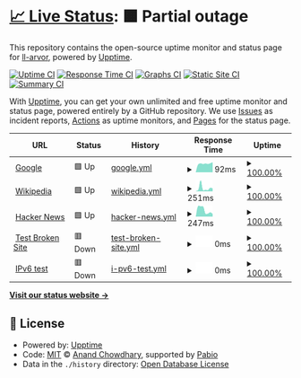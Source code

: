 # [📈 Live Status](https://demo.upptime.js.org): <!--live status--> **🟧 Partial outage**

This repository contains the open-source uptime monitor and status page for [ll-arvor](https://demo.upptime.js.org), powered by [Upptime](https://github.com/upptime/upptime).

[![Uptime CI](https://github.com/ll-arvor/system_health/workflows/Uptime%20CI/badge.svg)](https://github.com/ll-arvor/system_health/actions?query=workflow%3A%22Uptime+CI%22)
[![Response Time CI](https://github.com/ll-arvor/system_health/workflows/Response%20Time%20CI/badge.svg)](https://github.com/ll-arvor/system_health/actions?query=workflow%3A%22Response+Time+CI%22)
[![Graphs CI](https://github.com/ll-arvor/system_health/workflows/Graphs%20CI/badge.svg)](https://github.com/ll-arvor/system_health/actions?query=workflow%3A%22Graphs+CI%22)
[![Static Site CI](https://github.com/ll-arvor/system_health/workflows/Static%20Site%20CI/badge.svg)](https://github.com/ll-arvor/system_health/actions?query=workflow%3A%22Static+Site+CI%22)
[![Summary CI](https://github.com/ll-arvor/system_health/workflows/Summary%20CI/badge.svg)](https://github.com/ll-arvor/system_health/actions?query=workflow%3A%22Summary+CI%22)

With [Upptime](https://upptime.js.org), you can get your own unlimited and free uptime monitor and status page, powered entirely by a GitHub repository. We use [Issues](https://github.com/ll-arvor/system_health/issues) as incident reports, [Actions](https://github.com/ll-arvor/system_health/actions) as uptime monitors, and [Pages](https://demo.upptime.js.org) for the status page.

<!--start: status pages-->
<!-- This summary is generated by Upptime (https://github.com/upptime/upptime) -->
<!-- Do not edit this manually, your changes will be overwritten -->
<!-- prettier-ignore -->
| URL | Status | History | Response Time | Uptime |
| --- | ------ | ------- | ------------- | ------ |
| <img alt="" src="https://icons.duckduckgo.com/ip3/www.google.com.ico" height="13"> [Google](https://www.google.com) | 🟩 Up | [google.yml](https://github.com/ArvorInsurance/system_health/commits/HEAD/history/google.yml) | <details><summary><img alt="Response time graph" src="./graphs/google/response-time-week.png" height="20"> 92ms</summary><br><a href="https://arvorinsurance.github.io/system_health/history/google"><img alt="Response time 92" src="https://img.shields.io/endpoint?url=https%3A%2F%2Fraw.githubusercontent.com%2FArvorInsurance%2Fsystem_health%2FHEAD%2Fapi%2Fgoogle%2Fresponse-time.json"></a><br><a href="https://arvorinsurance.github.io/system_health/history/google"><img alt="24-hour response time 92" src="https://img.shields.io/endpoint?url=https%3A%2F%2Fraw.githubusercontent.com%2FArvorInsurance%2Fsystem_health%2FHEAD%2Fapi%2Fgoogle%2Fresponse-time-day.json"></a><br><a href="https://arvorinsurance.github.io/system_health/history/google"><img alt="7-day response time 92" src="https://img.shields.io/endpoint?url=https%3A%2F%2Fraw.githubusercontent.com%2FArvorInsurance%2Fsystem_health%2FHEAD%2Fapi%2Fgoogle%2Fresponse-time-week.json"></a><br><a href="https://arvorinsurance.github.io/system_health/history/google"><img alt="30-day response time 92" src="https://img.shields.io/endpoint?url=https%3A%2F%2Fraw.githubusercontent.com%2FArvorInsurance%2Fsystem_health%2FHEAD%2Fapi%2Fgoogle%2Fresponse-time-month.json"></a><br><a href="https://arvorinsurance.github.io/system_health/history/google"><img alt="1-year response time 92" src="https://img.shields.io/endpoint?url=https%3A%2F%2Fraw.githubusercontent.com%2FArvorInsurance%2Fsystem_health%2FHEAD%2Fapi%2Fgoogle%2Fresponse-time-year.json"></a></details> | <details><summary><a href="https://arvorinsurance.github.io/system_health/history/google">100.00%</a></summary><a href="https://arvorinsurance.github.io/system_health/history/google"><img alt="All-time uptime 100.00%" src="https://img.shields.io/endpoint?url=https%3A%2F%2Fraw.githubusercontent.com%2FArvorInsurance%2Fsystem_health%2FHEAD%2Fapi%2Fgoogle%2Fuptime.json"></a><br><a href="https://arvorinsurance.github.io/system_health/history/google"><img alt="24-hour uptime 100.00%" src="https://img.shields.io/endpoint?url=https%3A%2F%2Fraw.githubusercontent.com%2FArvorInsurance%2Fsystem_health%2FHEAD%2Fapi%2Fgoogle%2Fuptime-day.json"></a><br><a href="https://arvorinsurance.github.io/system_health/history/google"><img alt="7-day uptime 100.00%" src="https://img.shields.io/endpoint?url=https%3A%2F%2Fraw.githubusercontent.com%2FArvorInsurance%2Fsystem_health%2FHEAD%2Fapi%2Fgoogle%2Fuptime-week.json"></a><br><a href="https://arvorinsurance.github.io/system_health/history/google"><img alt="30-day uptime 100.00%" src="https://img.shields.io/endpoint?url=https%3A%2F%2Fraw.githubusercontent.com%2FArvorInsurance%2Fsystem_health%2FHEAD%2Fapi%2Fgoogle%2Fuptime-month.json"></a><br><a href="https://arvorinsurance.github.io/system_health/history/google"><img alt="1-year uptime 100.00%" src="https://img.shields.io/endpoint?url=https%3A%2F%2Fraw.githubusercontent.com%2FArvorInsurance%2Fsystem_health%2FHEAD%2Fapi%2Fgoogle%2Fuptime-year.json"></a></details>
| <img alt="" src="https://icons.duckduckgo.com/ip3/en.wikipedia.org.ico" height="13"> [Wikipedia](https://en.wikipedia.org) | 🟩 Up | [wikipedia.yml](https://github.com/ArvorInsurance/system_health/commits/HEAD/history/wikipedia.yml) | <details><summary><img alt="Response time graph" src="./graphs/wikipedia/response-time-week.png" height="20"> 251ms</summary><br><a href="https://arvorinsurance.github.io/system_health/history/wikipedia"><img alt="Response time 251" src="https://img.shields.io/endpoint?url=https%3A%2F%2Fraw.githubusercontent.com%2FArvorInsurance%2Fsystem_health%2FHEAD%2Fapi%2Fwikipedia%2Fresponse-time.json"></a><br><a href="https://arvorinsurance.github.io/system_health/history/wikipedia"><img alt="24-hour response time 251" src="https://img.shields.io/endpoint?url=https%3A%2F%2Fraw.githubusercontent.com%2FArvorInsurance%2Fsystem_health%2FHEAD%2Fapi%2Fwikipedia%2Fresponse-time-day.json"></a><br><a href="https://arvorinsurance.github.io/system_health/history/wikipedia"><img alt="7-day response time 251" src="https://img.shields.io/endpoint?url=https%3A%2F%2Fraw.githubusercontent.com%2FArvorInsurance%2Fsystem_health%2FHEAD%2Fapi%2Fwikipedia%2Fresponse-time-week.json"></a><br><a href="https://arvorinsurance.github.io/system_health/history/wikipedia"><img alt="30-day response time 251" src="https://img.shields.io/endpoint?url=https%3A%2F%2Fraw.githubusercontent.com%2FArvorInsurance%2Fsystem_health%2FHEAD%2Fapi%2Fwikipedia%2Fresponse-time-month.json"></a><br><a href="https://arvorinsurance.github.io/system_health/history/wikipedia"><img alt="1-year response time 251" src="https://img.shields.io/endpoint?url=https%3A%2F%2Fraw.githubusercontent.com%2FArvorInsurance%2Fsystem_health%2FHEAD%2Fapi%2Fwikipedia%2Fresponse-time-year.json"></a></details> | <details><summary><a href="https://arvorinsurance.github.io/system_health/history/wikipedia">100.00%</a></summary><a href="https://arvorinsurance.github.io/system_health/history/wikipedia"><img alt="All-time uptime 100.00%" src="https://img.shields.io/endpoint?url=https%3A%2F%2Fraw.githubusercontent.com%2FArvorInsurance%2Fsystem_health%2FHEAD%2Fapi%2Fwikipedia%2Fuptime.json"></a><br><a href="https://arvorinsurance.github.io/system_health/history/wikipedia"><img alt="24-hour uptime 100.00%" src="https://img.shields.io/endpoint?url=https%3A%2F%2Fraw.githubusercontent.com%2FArvorInsurance%2Fsystem_health%2FHEAD%2Fapi%2Fwikipedia%2Fuptime-day.json"></a><br><a href="https://arvorinsurance.github.io/system_health/history/wikipedia"><img alt="7-day uptime 100.00%" src="https://img.shields.io/endpoint?url=https%3A%2F%2Fraw.githubusercontent.com%2FArvorInsurance%2Fsystem_health%2FHEAD%2Fapi%2Fwikipedia%2Fuptime-week.json"></a><br><a href="https://arvorinsurance.github.io/system_health/history/wikipedia"><img alt="30-day uptime 100.00%" src="https://img.shields.io/endpoint?url=https%3A%2F%2Fraw.githubusercontent.com%2FArvorInsurance%2Fsystem_health%2FHEAD%2Fapi%2Fwikipedia%2Fuptime-month.json"></a><br><a href="https://arvorinsurance.github.io/system_health/history/wikipedia"><img alt="1-year uptime 100.00%" src="https://img.shields.io/endpoint?url=https%3A%2F%2Fraw.githubusercontent.com%2FArvorInsurance%2Fsystem_health%2FHEAD%2Fapi%2Fwikipedia%2Fuptime-year.json"></a></details>
| <img alt="" src="https://icons.duckduckgo.com/ip3/news.ycombinator.com.ico" height="13"> [Hacker News](https://news.ycombinator.com) | 🟩 Up | [hacker-news.yml](https://github.com/ArvorInsurance/system_health/commits/HEAD/history/hacker-news.yml) | <details><summary><img alt="Response time graph" src="./graphs/hacker-news/response-time-week.png" height="20"> 247ms</summary><br><a href="https://arvorinsurance.github.io/system_health/history/hacker-news"><img alt="Response time 247" src="https://img.shields.io/endpoint?url=https%3A%2F%2Fraw.githubusercontent.com%2FArvorInsurance%2Fsystem_health%2FHEAD%2Fapi%2Fhacker-news%2Fresponse-time.json"></a><br><a href="https://arvorinsurance.github.io/system_health/history/hacker-news"><img alt="24-hour response time 247" src="https://img.shields.io/endpoint?url=https%3A%2F%2Fraw.githubusercontent.com%2FArvorInsurance%2Fsystem_health%2FHEAD%2Fapi%2Fhacker-news%2Fresponse-time-day.json"></a><br><a href="https://arvorinsurance.github.io/system_health/history/hacker-news"><img alt="7-day response time 247" src="https://img.shields.io/endpoint?url=https%3A%2F%2Fraw.githubusercontent.com%2FArvorInsurance%2Fsystem_health%2FHEAD%2Fapi%2Fhacker-news%2Fresponse-time-week.json"></a><br><a href="https://arvorinsurance.github.io/system_health/history/hacker-news"><img alt="30-day response time 247" src="https://img.shields.io/endpoint?url=https%3A%2F%2Fraw.githubusercontent.com%2FArvorInsurance%2Fsystem_health%2FHEAD%2Fapi%2Fhacker-news%2Fresponse-time-month.json"></a><br><a href="https://arvorinsurance.github.io/system_health/history/hacker-news"><img alt="1-year response time 247" src="https://img.shields.io/endpoint?url=https%3A%2F%2Fraw.githubusercontent.com%2FArvorInsurance%2Fsystem_health%2FHEAD%2Fapi%2Fhacker-news%2Fresponse-time-year.json"></a></details> | <details><summary><a href="https://arvorinsurance.github.io/system_health/history/hacker-news">100.00%</a></summary><a href="https://arvorinsurance.github.io/system_health/history/hacker-news"><img alt="All-time uptime 100.00%" src="https://img.shields.io/endpoint?url=https%3A%2F%2Fraw.githubusercontent.com%2FArvorInsurance%2Fsystem_health%2FHEAD%2Fapi%2Fhacker-news%2Fuptime.json"></a><br><a href="https://arvorinsurance.github.io/system_health/history/hacker-news"><img alt="24-hour uptime 100.00%" src="https://img.shields.io/endpoint?url=https%3A%2F%2Fraw.githubusercontent.com%2FArvorInsurance%2Fsystem_health%2FHEAD%2Fapi%2Fhacker-news%2Fuptime-day.json"></a><br><a href="https://arvorinsurance.github.io/system_health/history/hacker-news"><img alt="7-day uptime 100.00%" src="https://img.shields.io/endpoint?url=https%3A%2F%2Fraw.githubusercontent.com%2FArvorInsurance%2Fsystem_health%2FHEAD%2Fapi%2Fhacker-news%2Fuptime-week.json"></a><br><a href="https://arvorinsurance.github.io/system_health/history/hacker-news"><img alt="30-day uptime 100.00%" src="https://img.shields.io/endpoint?url=https%3A%2F%2Fraw.githubusercontent.com%2FArvorInsurance%2Fsystem_health%2FHEAD%2Fapi%2Fhacker-news%2Fuptime-month.json"></a><br><a href="https://arvorinsurance.github.io/system_health/history/hacker-news"><img alt="1-year uptime 100.00%" src="https://img.shields.io/endpoint?url=https%3A%2F%2Fraw.githubusercontent.com%2FArvorInsurance%2Fsystem_health%2FHEAD%2Fapi%2Fhacker-news%2Fuptime-year.json"></a></details>
| <img alt="" src="https://icons.duckduckgo.com/ip3/thissitedoesnotexist.koj.co.ico" height="13"> [Test Broken Site](https://thissitedoesnotexist.koj.co) | 🟥 Down | [test-broken-site.yml](https://github.com/ArvorInsurance/system_health/commits/HEAD/history/test-broken-site.yml) | <details><summary><img alt="Response time graph" src="./graphs/test-broken-site/response-time-week.png" height="20"> 0ms</summary><br><a href="https://arvorinsurance.github.io/system_health/history/test-broken-site"><img alt="Response time 0" src="https://img.shields.io/endpoint?url=https%3A%2F%2Fraw.githubusercontent.com%2FArvorInsurance%2Fsystem_health%2FHEAD%2Fapi%2Ftest-broken-site%2Fresponse-time.json"></a><br><a href="https://arvorinsurance.github.io/system_health/history/test-broken-site"><img alt="24-hour response time 0" src="https://img.shields.io/endpoint?url=https%3A%2F%2Fraw.githubusercontent.com%2FArvorInsurance%2Fsystem_health%2FHEAD%2Fapi%2Ftest-broken-site%2Fresponse-time-day.json"></a><br><a href="https://arvorinsurance.github.io/system_health/history/test-broken-site"><img alt="7-day response time 0" src="https://img.shields.io/endpoint?url=https%3A%2F%2Fraw.githubusercontent.com%2FArvorInsurance%2Fsystem_health%2FHEAD%2Fapi%2Ftest-broken-site%2Fresponse-time-week.json"></a><br><a href="https://arvorinsurance.github.io/system_health/history/test-broken-site"><img alt="30-day response time 0" src="https://img.shields.io/endpoint?url=https%3A%2F%2Fraw.githubusercontent.com%2FArvorInsurance%2Fsystem_health%2FHEAD%2Fapi%2Ftest-broken-site%2Fresponse-time-month.json"></a><br><a href="https://arvorinsurance.github.io/system_health/history/test-broken-site"><img alt="1-year response time 0" src="https://img.shields.io/endpoint?url=https%3A%2F%2Fraw.githubusercontent.com%2FArvorInsurance%2Fsystem_health%2FHEAD%2Fapi%2Ftest-broken-site%2Fresponse-time-year.json"></a></details> | <details><summary><a href="https://arvorinsurance.github.io/system_health/history/test-broken-site">100.00%</a></summary><a href="https://arvorinsurance.github.io/system_health/history/test-broken-site"><img alt="All-time uptime 100.00%" src="https://img.shields.io/endpoint?url=https%3A%2F%2Fraw.githubusercontent.com%2FArvorInsurance%2Fsystem_health%2FHEAD%2Fapi%2Ftest-broken-site%2Fuptime.json"></a><br><a href="https://arvorinsurance.github.io/system_health/history/test-broken-site"><img alt="24-hour uptime 100.00%" src="https://img.shields.io/endpoint?url=https%3A%2F%2Fraw.githubusercontent.com%2FArvorInsurance%2Fsystem_health%2FHEAD%2Fapi%2Ftest-broken-site%2Fuptime-day.json"></a><br><a href="https://arvorinsurance.github.io/system_health/history/test-broken-site"><img alt="7-day uptime 100.00%" src="https://img.shields.io/endpoint?url=https%3A%2F%2Fraw.githubusercontent.com%2FArvorInsurance%2Fsystem_health%2FHEAD%2Fapi%2Ftest-broken-site%2Fuptime-week.json"></a><br><a href="https://arvorinsurance.github.io/system_health/history/test-broken-site"><img alt="30-day uptime 100.00%" src="https://img.shields.io/endpoint?url=https%3A%2F%2Fraw.githubusercontent.com%2FArvorInsurance%2Fsystem_health%2FHEAD%2Fapi%2Ftest-broken-site%2Fuptime-month.json"></a><br><a href="https://arvorinsurance.github.io/system_health/history/test-broken-site"><img alt="1-year uptime 100.00%" src="https://img.shields.io/endpoint?url=https%3A%2F%2Fraw.githubusercontent.com%2FArvorInsurance%2Fsystem_health%2FHEAD%2Fapi%2Ftest-broken-site%2Fuptime-year.json"></a></details>
| <img alt="" src="https://icons.duckduckgo.com/ip3/null.ico" height="13"> [IPv6 test](forwardemail.net) | 🟥 Down | [i-pv6-test.yml](https://github.com/ArvorInsurance/system_health/commits/HEAD/history/i-pv6-test.yml) | <details><summary><img alt="Response time graph" src="./graphs/i-pv6-test/response-time-week.png" height="20"> 0ms</summary><br><a href="https://arvorinsurance.github.io/system_health/history/i-pv6-test"><img alt="Response time 0" src="https://img.shields.io/endpoint?url=https%3A%2F%2Fraw.githubusercontent.com%2FArvorInsurance%2Fsystem_health%2FHEAD%2Fapi%2Fi-pv6-test%2Fresponse-time.json"></a><br><a href="https://arvorinsurance.github.io/system_health/history/i-pv6-test"><img alt="24-hour response time 0" src="https://img.shields.io/endpoint?url=https%3A%2F%2Fraw.githubusercontent.com%2FArvorInsurance%2Fsystem_health%2FHEAD%2Fapi%2Fi-pv6-test%2Fresponse-time-day.json"></a><br><a href="https://arvorinsurance.github.io/system_health/history/i-pv6-test"><img alt="7-day response time 0" src="https://img.shields.io/endpoint?url=https%3A%2F%2Fraw.githubusercontent.com%2FArvorInsurance%2Fsystem_health%2FHEAD%2Fapi%2Fi-pv6-test%2Fresponse-time-week.json"></a><br><a href="https://arvorinsurance.github.io/system_health/history/i-pv6-test"><img alt="30-day response time 0" src="https://img.shields.io/endpoint?url=https%3A%2F%2Fraw.githubusercontent.com%2FArvorInsurance%2Fsystem_health%2FHEAD%2Fapi%2Fi-pv6-test%2Fresponse-time-month.json"></a><br><a href="https://arvorinsurance.github.io/system_health/history/i-pv6-test"><img alt="1-year response time 0" src="https://img.shields.io/endpoint?url=https%3A%2F%2Fraw.githubusercontent.com%2FArvorInsurance%2Fsystem_health%2FHEAD%2Fapi%2Fi-pv6-test%2Fresponse-time-year.json"></a></details> | <details><summary><a href="https://arvorinsurance.github.io/system_health/history/i-pv6-test">100.00%</a></summary><a href="https://arvorinsurance.github.io/system_health/history/i-pv6-test"><img alt="All-time uptime 100.00%" src="https://img.shields.io/endpoint?url=https%3A%2F%2Fraw.githubusercontent.com%2FArvorInsurance%2Fsystem_health%2FHEAD%2Fapi%2Fi-pv6-test%2Fuptime.json"></a><br><a href="https://arvorinsurance.github.io/system_health/history/i-pv6-test"><img alt="24-hour uptime 100.00%" src="https://img.shields.io/endpoint?url=https%3A%2F%2Fraw.githubusercontent.com%2FArvorInsurance%2Fsystem_health%2FHEAD%2Fapi%2Fi-pv6-test%2Fuptime-day.json"></a><br><a href="https://arvorinsurance.github.io/system_health/history/i-pv6-test"><img alt="7-day uptime 100.00%" src="https://img.shields.io/endpoint?url=https%3A%2F%2Fraw.githubusercontent.com%2FArvorInsurance%2Fsystem_health%2FHEAD%2Fapi%2Fi-pv6-test%2Fuptime-week.json"></a><br><a href="https://arvorinsurance.github.io/system_health/history/i-pv6-test"><img alt="30-day uptime 100.00%" src="https://img.shields.io/endpoint?url=https%3A%2F%2Fraw.githubusercontent.com%2FArvorInsurance%2Fsystem_health%2FHEAD%2Fapi%2Fi-pv6-test%2Fuptime-month.json"></a><br><a href="https://arvorinsurance.github.io/system_health/history/i-pv6-test"><img alt="1-year uptime 100.00%" src="https://img.shields.io/endpoint?url=https%3A%2F%2Fraw.githubusercontent.com%2FArvorInsurance%2Fsystem_health%2FHEAD%2Fapi%2Fi-pv6-test%2Fuptime-year.json"></a></details>

<!--end: status pages-->

[**Visit our status website →**](https://demo.upptime.js.org)

## 📄 License

- Powered by: [Upptime](https://github.com/upptime/upptime)
- Code: [MIT](./LICENSE) © [Anand Chowdhary](https://anandchowdhary.com), supported by [Pabio](https://pabio.com)
- Data in the `./history` directory: [Open Database License](https://opendatacommons.org/licenses/odbl/1-0/)
